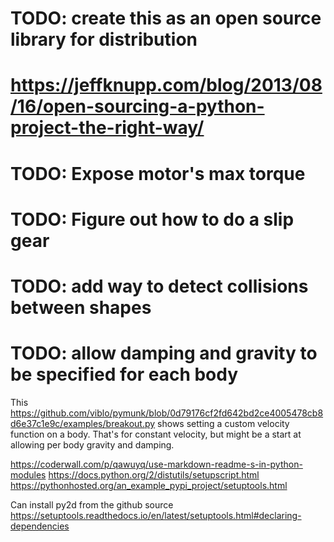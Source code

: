# TODO: create this as an open source library for distribution
# https://jeffknupp.com/blog/2013/08/16/open-sourcing-a-python-project-the-right-way/

# TODO: Expose motor's max torque

# TODO: Figure out how to do a slip gear

# TODO: add way to detect collisions between shapes

# TODO: allow damping and gravity to be specified for each body
This https://github.com/viblo/pymunk/blob/0d79176cf2fd642bd2ce4005478cb8d6e37c1e9c/examples/breakout.py
shows setting a custom velocity function on a body.  That's for constant velocity, but might
be a start at allowing per body gravity and damping.

https://coderwall.com/p/qawuyq/use-markdown-readme-s-in-python-modules
https://docs.python.org/2/distutils/setupscript.html
https://pythonhosted.org/an_example_pypi_project/setuptools.html

Can install py2d from the github source
https://setuptools.readthedocs.io/en/latest/setuptools.html#declaring-dependencies




